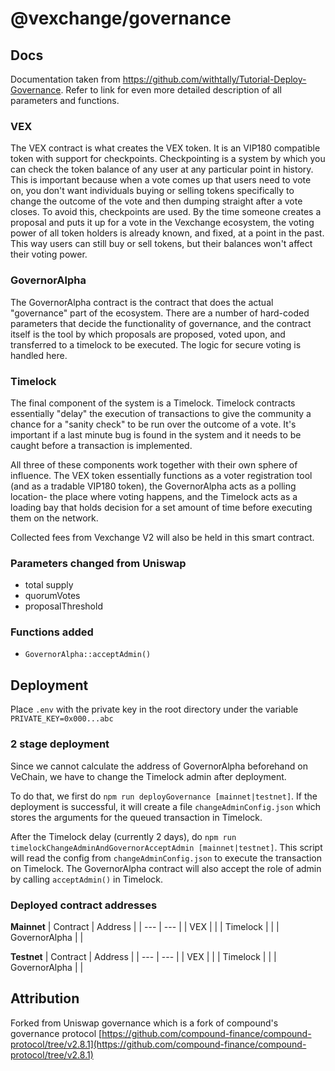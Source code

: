 # @vexchange/governance



## Docs 

Documentation taken from https://github.com/withtally/Tutorial-Deploy-Governance. Refer to link for even more detailed description of all parameters and functions.

### **VEX**

The VEX contract is what creates the VEX token. It is an VIP180 compatible token with support for checkpoints. Checkpointing is a system by which you can check the token balance of any user at any particular point in history. This is important because when a vote comes up that users need to vote on, you don't want individuals buying or selling tokens specifically to change the outcome of the vote and then dumping straight after a vote closes. To avoid this, checkpoints are used. By the time someone creates a proposal and puts it up for a vote in the Vexchange ecosystem, the voting power of all token holders is already known, and fixed, at a point in the past. This way users can still buy or sell tokens, but their balances won't affect their voting power. 

### **GovernorAlpha**

The GovernorAlpha contract is the contract that does the actual "governance" part of the ecosystem. There are a number of hard-coded parameters that decide the functionality of governance, and the contract itself is the tool by which proposals are proposed, voted upon, and transferred to a timelock to be executed. The logic for secure voting is handled here. 

### **Timelock**

The final component of the system is a Timelock. Timelock contracts essentially "delay" the execution of transactions to give the community a chance for a "sanity check" to be  run over the outcome of a vote. It's important if a last minute bug is found in the system and it needs to be caught before a transaction is implemented.

All three of these components work together with their own sphere of influence. The VEX token essentially functions as a voter registration tool (and as a tradable VIP180 token), the GovernorAlpha acts as a polling location- the place where voting happens, and the Timelock acts as a loading bay that holds decision for a set amount of time before executing them on the network. 

Collected fees from Vexchange V2 will also be held in this smart contract. 

### Parameters changed from Uniswap

- total supply 
- quorumVotes
- proposalThreshold

### Functions added 

- `GovernorAlpha::acceptAdmin()`

## Deployment

Place `.env` with the private key in the root directory under the variable `PRIVATE_KEY=0x000...abc`

### 2 stage deployment

Since we cannot calculate the address of GovernorAlpha beforehand on VeChain, we have to change the Timelock admin after deployment. 

To do that, we first do `npm run deployGovernance [mainnet|testnet]`. If the deployment is successful, it will create a file `changeAdminConfig.json` which stores the arguments for the queued transaction in Timelock. 

After the Timelock delay (currently 2 days), do `npm run timelockChangeAdminAndGovernorAcceptAdmin [mainnet|testnet]`. This script will read the config from `changeAdminConfig.json` to execute the transaction on Timelock. The GovernorAlpha contract will also accept the role of admin by calling `acceptAdmin()` in Timelock.


### Deployed contract addresses 

**Mainnet**
| Contract       | Address                                    |
| ---            | ---                                        |
| VEX            |                                          |
| Timelock       |                                          |
| GovernorAlpha  |                                          |


**Testnet**
| Contract  | Address                                    |
| ---       | ---                                        |
| VEX      |  |
| Timelock |  |
| GovernorAlpha  |  |

## Attribution

Forked from Uniswap governance which is a fork of compound's governance protocol
[https://github.com/compound-finance/compound-protocol/tree/v2.8.1](https://github.com/compound-finance/compound-protocol/tree/v2.8.1)
